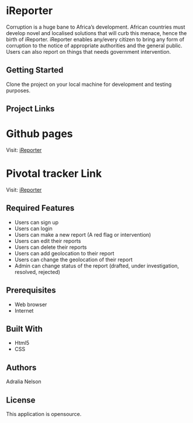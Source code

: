 # iReporter
Corruption is a huge bane to Africa’s development. African countries must develop novel and
localised solutions that will curb this menace, hence the birth of iReporter. iReporter enables
any/every citizen to bring any form of corruption to the notice of appropriate authorities and the
general public. Users can also report on things that needs government intervention.

## Getting Started

Clone the project on your local machine for development and testing purposes.

## Project Links

# Github pages
Visit: [iReporter](https://nadralia.github.io/iReporter/)

# Pivotal tracker Link
Visit: [iReporter](https://www.pivotaltracker.com/n/projects/2231991)

## Required Features
- Users can sign up
- Users can login
- Users can make a new report (A red flag or intervention)
- Users can edit their reports
- Users can delete their reports
- Users can add geolocation to their report
- Users can change the geolocation of their report
- Admin can change status of the report (drafted, under investigation, resolved, rejected)


## Prerequisites

- Web browser
- Internet

## Built With

* Html5
* CSS

## Authors

Adralia Nelson

## License

This application is opensource.